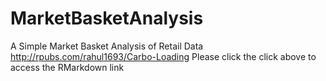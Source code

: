# MarketBasketAnalysis
A Simple Market Basket Analysis of Retail Data
http://rpubs.com/rahul1693/Carbo-Loading
Please click the click above to access the RMarkdown link
